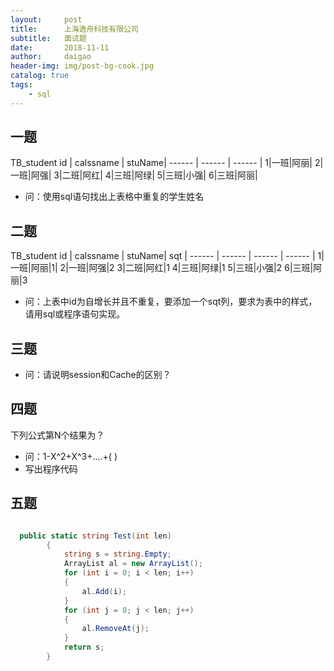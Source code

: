 ```yaml
---
layout:     post
title:      上海逸舟科技有限公司
subtitle:   面试题
date:       2018-11-11
author:     daigao
header-img: img/post-bg-cook.jpg
catalog: true
tags:
    - sql
---
```



## 一题

TB_student
 id | calssname | stuName|
 ------ | ------ | ------ |
1|一班|阿丽|
2|一班|阿强|
3|二班|阿红|
4|三班|阿绿|
5|三班|小强|
6|三班|阿丽|

- 问：使用sql语句找出上表格中重复的学生姓名

## 二题

TB_student
 id | calssname | stuName| sqt |
 ------ | ------ | ------ | ------ |
1|一班|阿丽|1|
2|一班|阿强|2
3|二班|阿红|1
4|三班|阿绿|1
5|三班|小强|2
6|三班|阿丽|3

- 问：上表中id为自增长并且不重复，要添加一个sqt列，要求为表中的样式，请用sql或程序语句实现。

## 三题

- 问：请说明session和Cache的区别？

## 四题

下列公式第N个结果为？
- 问：1-X^2+X^3+....+(    )
- 写出程序代码

## 五题

```C#

  public static string Test(int len)
        {
            string s = string.Empty;
            ArrayList al = new ArrayList();
            for (int i = 0; i < len; i++)
            {
                al.Add(i);
            }
            for (int j = 0; j < len; j++)
            {
                al.RemoveAt(j);
            }
            return s;
        }

```


